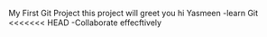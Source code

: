 My First Git Project
this project will greet you
hi Yasmeen
-learn Git
<<<<<<< HEAD
-Collaborate effecftively
